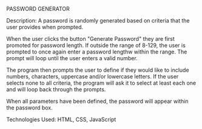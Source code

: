 PASSWORD GENERATOR

Description: A password is randomly generated based on criteria that the user provides when prompted.

When the user clicks the button "Generate Password" they are first promoted for password length. If outside the range of 8-129, the user is prompted to once again enter a password lengthw within the range. The prompt will loop until the user enters a valid number.

The program then prompts the user to define if they would like to include numbers, characters, uppercase and/or lowercase letters. If the user selects none to all criteria, the program will ask it to select at least each one and will loop back through the prompts.

When all parameters have been defined, the password will appear within the password box.

Technologies Used: HTML, CSS, JavaScript
